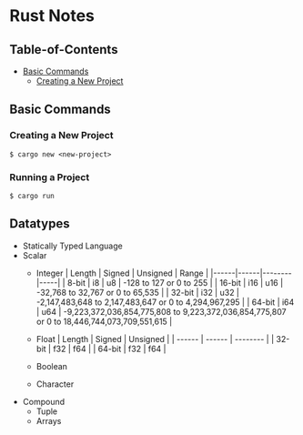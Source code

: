 # Rust Notes
## Table-of-Contents
- [Basic Commands](#basic-commands)
    - [Creating a New Project](#creating-a-new-project)

<a name="basic-commands"></a>
## Basic Commands

<a name="creating-a-new-project"></a>
### Creating a New Project
```
$ cargo new <new-project>
```

<a name="running-a-project"></a>
### Running a Project
```
$ cargo run
```

<a name="datatypes"></a>
## Datatypes
- Statically Typed Language
- Scalar
    - Integer
| Length | Signed | Unsigned | Range |
|------|------|--------|-----|
| 8-bit | i8 | u8 | -128 to 127 or 0 to 255 |
| 16-bit | i16 | u16 | -32,768 to 32,767 or 0 to 65,535 |
| 32-bit | i32 | u32 | -2,147,483,648 to 2,147,483,647 or 0 to 4,294,967,295 |
| 64-bit | i64 | u64 | -9,223,372,036,854,775,808 to 9,223,372,036,854,775,807 or 0 to 18,446,744,073,709,551,615 |

    - Float
    | Length | Signed | Unsigned |
    | ------ | ------ | -------- |
    | 32-bit | f32 | f64 |
    | 64-bit | f32 | f64 |
    
    - Boolean
    - Character
- Compound
    - Tuple
    - Arrays
